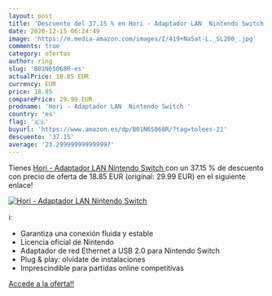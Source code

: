 ```yaml
---
layout: post
title: 'Descuento del 37.15 % en Hori - Adaptador LAN  Nintendo Switch '
date: 2020-12-15 06:24:49
image: 'https://m.media-amazon.com/images/I/419+NaSat-L._SL200_.jpg'
comments: true
category: ofertas
author: ring
slug: 'B01N6S068R-es'
actualPrice: 18.85 EUR
currency: EUR
price: 18.85
comparePrice: 29.99 EUR
prodname: 'Hori - Adaptador LAN  Nintendo Switch '
country: 'es'
flag: '🇪🇸'
buyurl: 'https://www.amazon.es/dp/B01N6S068R/?tag=tolees-21'
descuento: '37.15'
average: '23.299999999999997'
---
```


Tienes [Hori - Adaptador LAN  Nintendo Switch ](https://www.amazon.es/dp/B01N6S068R/?tag=tolees-21) con un 37.15 % de descuento con precio de oferta de 18.85 EUR (original: 29.99 EUR) en el siguiente enlace!

[![Hori - Adaptador LAN  Nintendo Switch ](https://m.media-amazon.com/images/I/419+NaSat-L._SL200_.jpg)](https://www.amazon.es/dp/B01N6S068R/?tag=tolees-21)

ℹ️:

- Garantiza una conexión fluida y estable
- Licencia oficial de Nintendo
- Adaptador de red Ethernet a USB 2.0 para Nintendo Switch
- Plug & play: olvídate de instalaciones
- Imprescindible para partidas online competitivas

[Accede a la oferta!!](https://www.amazon.es/dp/B01N6S068R/?tag=tolees-21)

